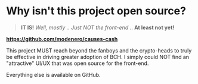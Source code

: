 # Why isn't this project open source?

> __IT IS!__ _Well, mostly .. Just NOT the front-end_ .. __At least not yet!__

__https://github.com/modenero/causes-cash__

This project MUST reach beyond the fanboys and the crypto-heads to truly be effective in driving greater adoption of BCH. I simply could NOT find an "attractive" UI/UX that was open source for the front-end.

Everything else is available on GitHub.
